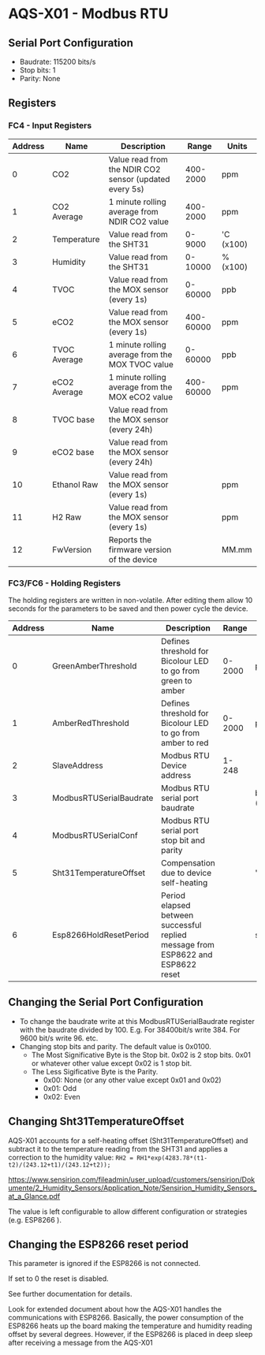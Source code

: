 # 				AQS-X01 - Modbus RTU

## Serial Port Configuration

- Baudrate: 115200 bits/s
- Stop bits: 1
- Parity: None

## Registers

### FC4 - Input Registers

| Address | Name         | Description                                            | Range     | Units     |
| ------- | ------------ | ------------------------------------------------------ | --------- | --------- |
| 0       | CO2          | Value read from the NDIR CO2 sensor (updated every 5s) | 400-2000  | ppm       |
| 1       | CO2 Average  | 1 minute rolling average from NDIR CO2 value           | 400-2000  | ppm       |
| 2       | Temperature  | Value read from the SHT31                              | 0-9000    | 'C (x100) |
| 3       | Humidity     | Value read from the SHT31                              | 0-10000   | %(x100)   |
| 4       | TVOC         | Value read from the MOX sensor (every 1s)              | 0-60000   | ppb       |
| 5       | eCO2         | Value read from the MOX sensor (every 1s)              | 400-60000 | ppm       |
| 6       | TVOC Average | 1 minute rolling average from the MOX TVOC value       | 0-60000   | ppb       |
| 7       | eCO2 Average | 1 minute rolling average from the MOX eCO2 value       | 400-60000 | ppm       |
| 8       | TVOC base    | Value read from the MOX sensor (every 24h)             |           |           |
| 9       | eCO2 base    | Value read from the MOX sensor (every 24h)             |           |           |
| 10      | Ethanol Raw  | Value read from the MOX sensor (every 1s)              |           | ppm       |
| 11      | H2 Raw       | Value read from the MOX sensor (every 1s)              |           | ppm       |
| 12      | FwVersion    | Reports the firmware version of the device             |           | MM.mm     |



### FC3/FC6 - Holding Registers

The holding registers are written in non-volatile. After editing them allow 10 seconds for the parameters to be saved and then power cycle the device.

| Address | Name                    | Description                                                  | Range  | Units         | Default             |
| ------- | ----------------------- | ------------------------------------------------------------ | ------ | ------------- | ------------------- |
| 0       | GreenAmberThreshold     | Defines threshold for Bicolour LED to go from green to amber | 0-2000 | ppm           | 800                 |
| 1       | AmberRedThreshold       | Defines threshold for Bicolour LED to go from amber to red   | 0-2000 | ppm           | 1500                |
| 2       | SlaveAddress            | Modbus RTU Device address                                    | 1-248  |               | 51                  |
| 3       | ModbusRTUSerialBaudrate | Modbus RTU serial port baudrate                              |        | bits/s (/100) | 1152 (115200bits/s) |
| 4       | ModbusRTUSerialConf     | Modbus RTU serial port stop bit and parity                   |        |               | 0x0100              |
| 5       | Sht31TemperatureOffset  | Compensation due to device self-heating                      |        | 'C(x100)      | 200 (2'C)           |
| 6       | Esp8266HoldResetPeriod  | Period elapsed between successful replied message from ESP8622 and ESP8622 reset |        | s             | 300                 |



## Changing the Serial Port Configuration

- To change the baudrate write at this ModbusRTUSerialBaudrate register with the baudrate divided by 100. E.g. For 38400bit/s write 384. For 9600 bit/s write 96. etc.
- Changing stop bits and parity. The default value is 0x0100. 
  - The Most Significative Byte is the Stop bit. 0x02 is 2 stop bits. 0x01 or whatever other value except 0x02 is 1 stop bit.
  - The Less Sigificative Byte is the Parity. 
    - 0x00: None (or any other value except 0x01 and 0x02)
    - 0x01: Odd
    - 0x02: Even

## Changing Sht31TemperatureOffset

AQS-X01 accounts for a self-heating offset  (Sht31TemperatureOffset) and subtract it to the temperature reading from the SHT31 and applies a correction to the humidity value: `RH2 = RH1*exp(4283.78*(t1-t2)/(243.12+t1)/(243.12+t2));`

https://www.sensirion.com/fileadmin/user_upload/customers/sensirion/Dokumente/2_Humidity_Sensors/Application_Note/Sensirion_Humidity_Sensors_at_a_Glance.pdf

The value is left configurable to allow different configuration or strategies (e.g. ESP8266 ).

## Changing the ESP8266 reset period

This parameter is ignored if the ESP8266 is not connected.

If set to 0 the reset is disabled.

See further documentation for details.

Look for extended document about how the AQS-X01 handles the communications with ESP8266. Basically, the power consumption of the ESP8266 heats up the board making the temperature and humidity reading offset by several degrees. However, if the ESP8266 is placed in deep sleep after receiving a message from the AQS-X01 

